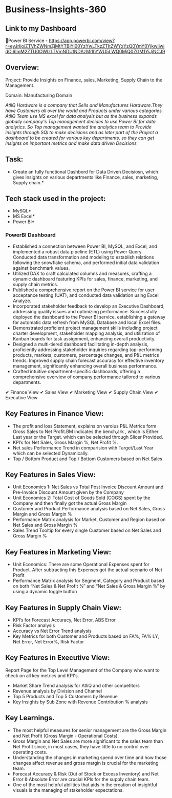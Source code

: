 # Business-Insights-360
## Link to my Dashboard
🔷Power BI Service  - https://app.powerbi.com/view?r=eyJrIjoiZTVhZWNmZjMtYTBiYi00YzYwLTkzZTItZWYxYzQ0YmY0YjkwIiwidCI6ImM2ZTU0OWIzLTVmNDUtNDAzMi1hYWU5LWQ0MjQ0ZGM1YjJjNCJ9

## Overview:
Project: Provide Insights on Finance, sales, Marketing, Supply Chain to the Management.

Domain: Manufacturing Domain

*AtliQ Hardware is a company that Sells and Manufactures Hardware.They have Customers all over the world and Products under various categories.
AtliQ Team use MS excel for data analysis but as the business expands globally company's Top management decides to use Power BI for data analytics.
So Top management wanted the analytics team to Provide insights through SQl to make decisions and as later part of the Project a dashboard to be created for various key departments, so they can get insights on  important metrics and make data driven Decisions*


 ## Task:

* Create an fully functional Dashbord for Data Driven Decisiosn, which gives insights on various departments like Finance, sales, marketing, Supply chain.*


## Tech stack used in the project:

* MySQL*
* MS Excel*
* Power BI*

### PowerBI Dashboard

- Established a connection between Power BI, MySQL, and Excel, and implemented a robust data pipeline (ETL) using Power Query. Conducted data transformation and modeling to establish relations following the snowflake schema, and performed initial data validation against benchmark values.
- Utilized DAX to craft calculated columns and measures, crafting a dynamic dashboard featuring KPIs for sales, finance, marketing, and supply chain metrics.
- Published a comprehensive report on the Power BI service for user acceptance testing (UAT), and conducted data validation using Excel Analyze.
- Incorporated stakeholder feedback to develop an Executive Dashboard, addressing quality issues and optimizing performance. Successfully deployed the dashboard to the Power BI service, establishing a gateway for automatic data refresh from MySQL Database and local Excel files.
- Demonstrated proficient project management skills including project charter development, stakeholder mapping analysis, and utilization of Kanban boards for task assignment, enhancing overall productivity.
- Designed a multi-tiered dashboard facilitating in-depth analysis, proficiently addressing stakeholder inquiries regarding top-performing products, markets, customers, percentage changes, and P&L metrics trends. Improved supply chain forecast accuracy for effective inventory management, significantly enhancing overall business performance.
- Crafted intuitive department-specific dashboards, offering a comprehensive overview of company performance tailored to various departments.

✔ Finance View
✔ Sales View
✔ Marketing View
✔ Supply Chain View
✔ Executive View

## Key Features in Finance View:
* The profit and loss Statement, explains on varoius P&L Metrics form Gross Sales to Net Profit.BM indicates the  bench,ark , which is Either Last year or the Target.    which can be selected through Slicer Provided.
* KPI’s for Net Sales, Gross Margin %, Net Profit %.
* Net sales Performance Trend in comparision with Target/Last Year which can be selected Dynamically.
* Top / Bottom Product and Top / Bottom Customers based on Net Sales

## Key Features in Sales View:
* Unit Economics 1: Net Sales vs Total Post Invoice Discount Amount and Pre-Invoice Discount Amount given by the Company
* Unit Economics 2: Total Cost of Goods Sold (COGS) spent by the Company and then finally got the actual Gross Margin
* Customer and Product Performance analysis based on Net Sales, Gross Margin and Gross Margin %
* Performance Matrix analysis for Market, Customer and Region based on Net Sales and Gross Margin %
* Sales Trend Tooltip for every single Customer based on Net Sales and Gross Margin %
  
## Key Features in Marketing View:
* Unit Economics: There are some Operational Expenses spent for Product. After subtracting this Expenses got the actual scenario of Net Profit
* Performance Matrix analysis for Segment, Category and Product based on both “Net Sales & Net Profit %” and “Net Sales & Gross Margin %” by using a dynamic toggle button

## Key Features in Supply Chain View:
* KPI’s for Forecast Accuracy, Net Error, ABS Error
* Risk Factor analysis
* Accuracy vs Net Error Trend analysis
* Key Metrics for both Customer and Products based on FA%, FA% LY, Net Error, Net Error%, Risk Factor

## Key Features in Executive View:
Report Page for the Top Level Management of the Company who want to check on all key metrics and KPI's.
* Market Share Trend analysis for AtliQ and other competitors
* Revenue analysis by Division and Channel
* Top 5 Products and Top 5 Customers by Revenue
* Key Insights by Sub Zone with Revenue Contribution % analysis

## Key Learnings.

* The most helpful measures for senior management are the Gross Margin and Net Profit (Gross Margin - Operational Costs).
* Gross Margin and Net Sales are more significant to the sales team than Net Profit since, in most cases, they have little to no control over operating costs.
* Understanding the changes in marketing spend over time and how those changes affect revenue and gross margin is crucial for the marketing team.
* Forecast Accuracy & Risk (Out of Stock or Excess Inventory) and Net Error & Absolute Error are crucial KPIs for the supply chain team.
* One of the most helpful abilities that aids in the creation of insightful visuals is the managing of stakeholder expectations.
